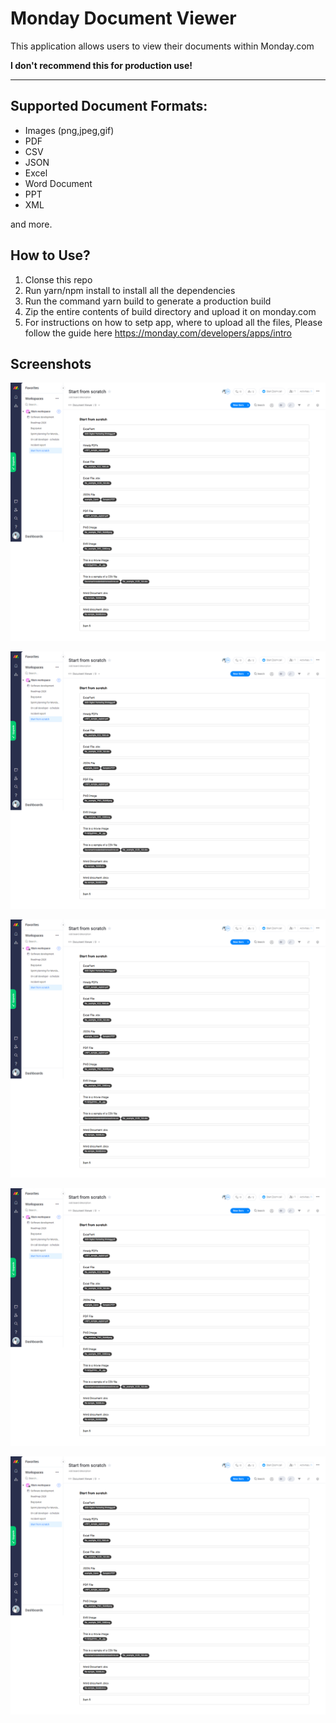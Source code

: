 # Monday Document Viewer

This application allows users to view their documents within Monday.com

**I don't recommend this for production use!**

---

## Supported Document Formats:

- Images (png,jpeg,gif)
- PDF
- CSV
- JSON
- Excel
- Word Document
- PPT
- XML

and more.

## How to Use?

1. Clonse this repo
2. Run yarn/npm install to install all the dependencies
3. Run the command yarn build to generate a production build
4. Zip the entire contents of build directory and upload it on monday.com
5. For instructions on how to setp app, where to upload all the files, Please follow the guide here https://monday.com/developers/apps/intro

## Screenshots

![Screenshot 1](/screenshots/1.png?raw=true "Screenshot 1")

![Screenshot 2](/screenshots/1.png?raw=true "Screenshot 2")

![Screenshot 3](/screenshots/1.png?raw=true "Screenshot 3")

![Screenshot 4](/screenshots/1.png?raw=true "Screenshot 4")

![Screenshot 5](/screenshots/1.png?raw=true "Screenshot 5")

